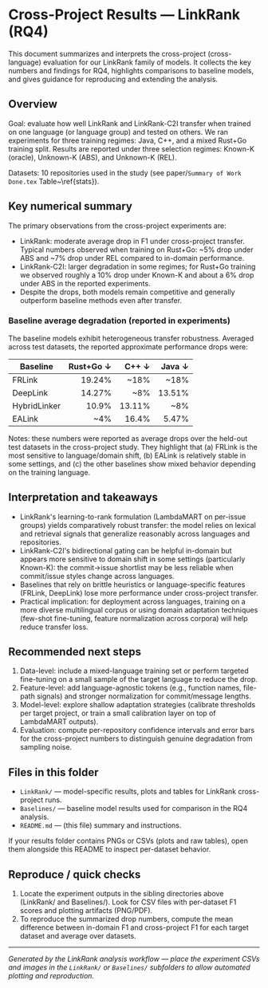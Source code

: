 # Cross-Project Results — LinkRank (RQ4)

This document summarizes and interprets the cross-project (cross-language) evaluation for our LinkRank family of models. It collects the key numbers and findings for RQ4, highlights comparisons to baseline models, and gives guidance for reproducing and extending the analysis.

## Overview

Goal: evaluate how well LinkRank and LinkRank-C2I transfer when trained on one language (or language group) and tested on others. We ran experiments for three training regimes: Java, C++, and a mixed Rust+Go training split. Results are reported under three selection regimes: Known-K (oracle), Unknown-K (ABS), and Unknown-K (REL).

Datasets: 10 repositories used in the study (see paper/`Summary of Work Done.tex` Table~\ref{stats}).

## Key numerical summary

The primary observations from the cross-project experiments are:

- LinkRank: moderate average drop in F1 under cross-project transfer. Typical numbers observed when training on Rust+Go: ~5% drop under ABS and ~7% drop under REL compared to in-domain performance.
- LinkRank-C2I: larger degradation in some regimes; for Rust+Go training we observed roughly a 10% drop under Known-K and about a 6% drop under ABS in the reported experiments.
- Despite the drops, both models remain competitive and generally outperform baseline methods even after transfer.

### Baseline average degradation (reported in experiments)

The baseline models exhibit heterogeneous transfer robustness. Averaged across test datasets, the reported approximate performance drops were:

| Baseline | Rust+Go ↓ | C++ ↓ | Java ↓ |
|---|---:|---:|---:|
| FRLink | 19.24% | ~18% | ~18% |
| DeepLink | 14.27% | ~8% | 13.51% |
| HybridLinker | 10.9% | 13.11% | ~8% |
| EALink | ~4% | 16.4% | 5.47% |

Notes: these numbers were reported as average drops over the held-out test datasets in the cross-project study. They highlight that (a) FRLink is the most sensitive to language/domain shift, (b) EALink is relatively stable in some settings, and (c) the other baselines show mixed behavior depending on the training language.

## Interpretation and takeaways

- LinkRank's learning-to-rank formulation (LambdaMART on per-issue groups) yields comparatively robust transfer: the model relies on lexical and retrieval signals that generalize reasonably across languages and repositories.
- LinkRank-C2I's bidirectional gating can be helpful in-domain but appears more sensitive to domain shift in some settings (particularly Known-K): the commit→issue shortlist may be less reliable when commit/issue styles change across languages.
- Baselines that rely on brittle heuristics or language-specific features (FRLink, DeepLink) lose more performance under cross-project transfer.
- Practical implication: for deployment across languages, training on a more diverse multilingual corpus or using domain adaptation techniques (few-shot fine-tuning, feature normalization across corpora) will help reduce transfer loss.

## Recommended next steps

1. Data-level: include a mixed-language training set or perform targeted fine-tuning on a small sample of the target language to reduce the drop.
2. Feature-level: add language-agnostic tokens (e.g., function names, file-path signals) and stronger normalization for commit/message lengths.
3. Model-level: explore shallow adaptation strategies (calibrate thresholds per target project, or train a small calibration layer on top of LambdaMART outputs).
4. Evaluation: compute per-repository confidence intervals and error bars for the cross-project numbers to distinguish genuine degradation from sampling noise.

## Files in this folder

- `LinkRank/` — model-specific results, plots and tables for LinkRank cross-project runs.
- `Baselines/` — baseline model results used for comparison in the RQ4 analysis.
- `README.md` — (this file) summary and instructions.

If your results folder contains PNGs or CSVs (plots and raw tables), open them alongside this README to inspect per-dataset behavior.

## Reproduce / quick checks

1. Locate the experiment outputs in the sibling directories above (LinkRank/ and Baselines/). Look for CSV files with per-dataset F1 scores and plotting artifacts (PNG/PDF).
2. To reproduce the summarized drop numbers, compute the mean difference between in-domain F1 and cross-project F1 for each target dataset and average over datasets.
---
*Generated by the LinkRank analysis workflow — place the experiment CSVs and images in the `LinkRank/` or `Baselines/` subfolders to allow automated plotting and reproduction.*


